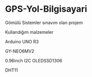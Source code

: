 # GPS-Yol-Bilgisayari
Gömülü Sistemler sınavım olan projem

Kullandığım malzemeler

Arduino UNO R3

GY-NEO6MV2

0.96inch I2C OLEDSSD1306

DHT11

